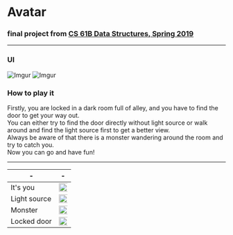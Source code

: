 # Avatar

### final project from [CS 61B Data Structures, Spring 2019](https://sp19.datastructur.es)

---

### UI

![Imgur](https://i.imgur.com/IMe4fvv.png)
![Imgur](https://i.imgur.com/AGx4I6a.png)

### How to play it

Firstly, you are locked in a dark room full of alley, and you have to find the door to get your way out.
<br/>
You can either try to find the door directly without light source or walk around and find the light source first to get a better view.
<br/>
Always be aware of that there is a monster wandering around the room and try to catch you.
<br/>
Now you can go and have fun!

---
| - | - |
| - | - |
| It's you | <img src="https://i.imgur.com/OoHA8x0.png" height="400%"> |
| Light source | <img src="https://i.imgur.com/K8z7zwp.png" height="400%"> |
| Monster | <img src="https://i.imgur.com/hciMCn4.png" height="400%"> |
| Locked door | <img src="https://i.imgur.com/lajty1o.png" height="400%"> |
